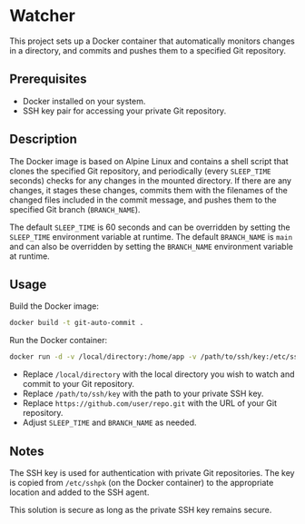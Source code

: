 # Watcher

This project sets up a Docker container that automatically monitors changes in a directory, and commits and pushes them to a specified Git repository.

## Prerequisites

- Docker installed on your system.
- SSH key pair for accessing your private Git repository.

## Description

The Docker image is based on Alpine Linux and contains a shell script that clones the specified Git repository, and periodically (every `SLEEP_TIME` seconds) checks for any changes in the mounted directory. If there are any changes, it stages these changes, commits them with the filenames of the changed files included in the commit message, and pushes them to the specified Git branch (`BRANCH_NAME`).

The default `SLEEP_TIME` is 60 seconds and can be overridden by setting the `SLEEP_TIME` environment variable at runtime. The default `BRANCH_NAME` is `main` and can also be overridden by setting the `BRANCH_NAME` environment variable at runtime.

## Usage

Build the Docker image:
```sh
docker build -t git-auto-commit .
```

Run the Docker container:
```sh
docker run -d -v /local/directory:/home/app -v /path/to/ssh/key:/etc/sshpk -e CLONE_URL='https://github.com/user/repo.git' -e SLEEP_TIME=120 -e BRANCH_NAME=dev --name git-auto-commit git-auto-commit
```
- Replace `/local/directory` with the local directory you wish to watch and commit to your Git repository.
- Replace `/path/to/ssh/key` with the path to your private SSH key.
- Replace `https://github.com/user/repo.git` with the URL of your Git repository.
- Adjust `SLEEP_TIME` and `BRANCH_NAME` as needed.

## Notes

The SSH key is used for authentication with private Git repositories. The key is copied from `/etc/sshpk` (on the Docker container) to the appropriate location and added to the SSH agent.

This solution is secure as long as the private SSH key remains secure.